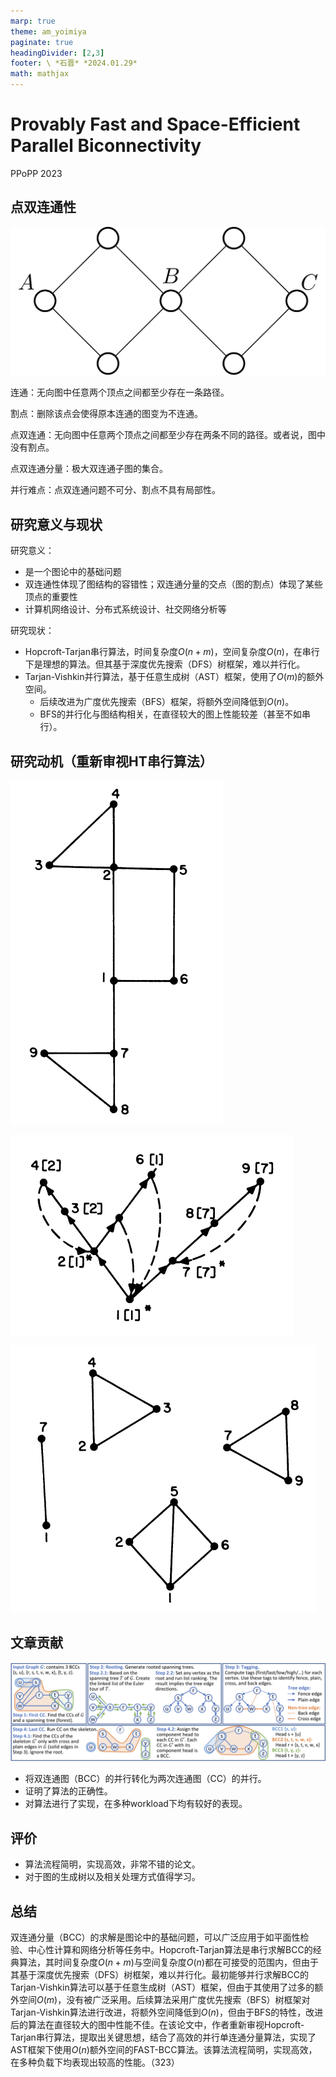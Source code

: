 ```yaml
---
marp: true
theme: am_yoimiya
paginate: true
headingDivider: [2,3]
footer: \ *石晋* *2024.01.29*
math: mathjax
---
```


<!-- _class: cover_a-->
<!-- _paginate: "" -->
<!-- _footer: "" -->

# Provably Fast and Space-Efficient Parallel Biconnectivity

PPoPP 2023

<!-- _class: cover_a-->
<!-- _paginate: "" -->

## 点双连通性

![#c](./_PPoPP_2023_FASTBCC.assets/bcc-0.svg)

连通：无向图中任意两个顶点之间都至少存在一条路径。

割点：删除该点会使得原本连通的图变为不连通。

点双连通：无向图中任意两个顶点之间都至少存在两条不同的路径。或者说，图中没有割点。

点双连通分量：极大双连通子图的集合。

并行难点：点双连通问题不可分、割点不具有局部性。

## 研究意义与现状

研究意义：

- 是一个图论中的基础问题
- 双连通性体现了图结构的容错性；双连通分量的交点（图的割点）体现了某些顶点的重要性
- 计算机网络设计、分布式系统设计、社交网络分析等

研究现状：

- Hopcroft-Tarjan串行算法，时间复杂度$O(n+m)$，空间复杂度$O(n)$，在串行下是理想的算法。但其基于深度优先搜索（DFS）树框架，难以并行化。
- Tarjan-Vishkin并行算法，基于任意生成树（AST）框架，使用了$O(m)$的额外空间。
  - 后续改进为广度优先搜索（BFS）框架，将额外空间降低到$O(n)$。
  - BFS的并行化与图结构相关，在直径较大的图上性能较差（甚至不如串行）。

## 研究动机（重新审视HT串行算法）

<!-- _class: cols-3 -->

<div class="limg">

![#c](./_PPoPP_2023_FASTBCC.assets/bcc_raw.png)

</div>

<div class="mimg">

![#c](./_PPoPP_2023_FASTBCC.assets/bcc_tree.png)

</div>

<div class="rimg">

![#c](./_PPoPP_2023_FASTBCC.assets/bcc_bccs.png)

</div>

## 文章贡献

![#c](_PPoPP_2023_FASTBCC.assets/fast_bcc.png)

- 将双连通图（BCC）的并行转化为两次连通图（CC）的并行。
- 证明了算法的正确性。
- 对算法进行了实现，在多种workload下均有较好的表现。

## 评价

- 算法流程简明，实现高效，非常不错的论文。
- 对于图的生成树以及相关处理方式值得学习。

## 总结

双连通分量（BCC）的求解是图论中的基础问题，可以广泛应用于如平面性检验、中心性计算和网络分析等任务中。Hopcroft-Tarjan算法是串行求解BCC的经典算法，其时间复杂度$O(n+m)$与空间复杂度$O(n)$都在可接受的范围内，但由于其基于深度优先搜索（DFS）树框架，难以并行化。最初能够并行求解BCC的Tarjan-Vishkin算法可以基于任意生成树（AST）框架，但由于其使用了过多的额外空间$O(m)$，没有被广泛采用。后续算法采用广度优先搜索（BFS）树框架对Tarjan-Vishkin算法进行改进，将额外空间降低到$O(n)$，但由于BFS的特性，改进后的算法在直径较大的图中性能不佳。在该论文中，作者重新审视Hopcroft-Tarjan串行算法，提取出关键思想，结合了高效的并行单连通分量算法，实现了AST框架下使用$O(n)$额外空间的FAST-BCC算法。该算法流程简明，实现高效，在多种负载下均表现出较高的性能。（323）
